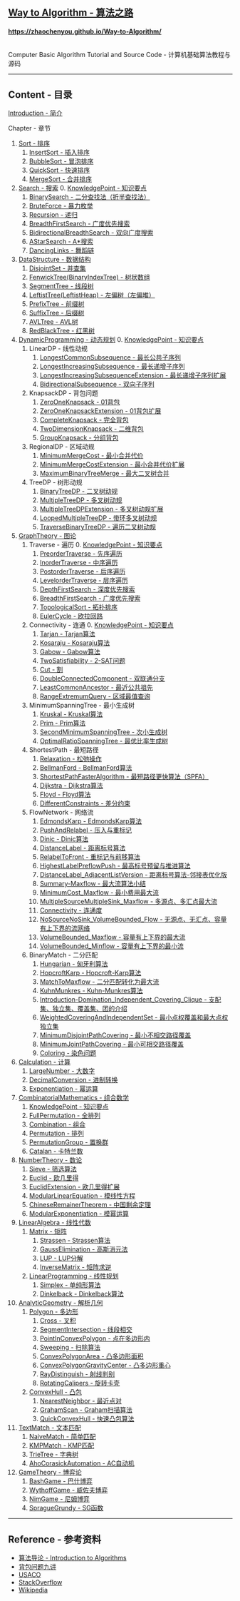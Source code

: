 <h2 id="c"> <a href="https://zhaochenyou.github.io/Way-to-Algorithm/"> Way to Algorithm - 算法之路 </a> </h2>
<h4 id="c"> <a href="https://zhaochenyou.github.io/Way-to-Algorithm/"> https://zhaochenyou.github.io/Way-to-Algorithm/ </a> </h4>
<p id="c"><img src="res/keyboard.jpg" alt="" /></p>
<p id="c">Computer Basic Algorithm Tutorial and Source Code - 计算机基础算法教程与源码</p>

--------

<h2 id="c">Content - 目录</h2>

[Introduction - 简介](Introduction/)

Chapter - 章节
1. [Sort - 排序](Sort/)
    1. [InsertSort - 插入排序](Sort/InsertSort/)
    2. [BubbleSort - 冒泡排序](Sort/BubbleSort/)
    3. [QuickSort - 快速排序](Sort/QuickSort/)
    4. [MergeSort - 合并排序](Sort/MergeSort/)
2. [Search - 搜索](Search/)
    0. [KnowledgePoint - 知识要点](Search/KnowledgePoint/)
    1. [BinarySearch - 二分查找法（折半查找法）](Search/BinarySearch/)
    2. [BruteForce - 暴力枚举](Search/BruteForce/)
    3. [Recursion - 递归](Search/Recursion/)
    4. [BreadthFirstSearch - 广度优先搜索](Search/BreadthFirstSearch/)
    5. [BidirectionalBreadthSearch - 双向广度搜索](Search/BidirectionalBreadthSearch/)
    6. [AStarSearch - A*搜索](Search/AStarSearch/)
    7. [DancingLinks - 舞蹈链](Search/DancingLinks/)
3. [DataStructure - 数据结构](DataStructure/)
    1. [DisjointSet - 并查集](DataStructure/DisjointSet/)
    2. [FenwickTree(BinaryIndexTree) - 树状数组](DataStructure/FenwickTree/)
    3. [SegmentTree - 线段树](DataStructure/SegmentTree/)
    4. [LeftistTree(LeftistHeap) - 左偏树（左偏堆）](DataStructure/LeftistTree/)
    5. [PrefixTree - 前缀树](DataStructure/PrefixTree/)
    6. [SuffixTree - 后缀树](DataStructure/SuffixTree/)
    7. [AVLTree - AVL树](DataStructure/AVLTree/)
    8. [RedBlackTree - 红黑树](DataStructure/RedBlackTree/)
4. [DynamicProgramming - 动态规划](DynamicProgramming/)
    0. [KnowledgePoint - 知识要点](DynamicProgramming/KnowledgePoint/)
    1. LinearDP - 线性动规
        1. [LongestCommonSubsequence - 最长公共子序列](DynamicProgramming/LinearDP/LongestCommonSubsequence/)
        2. [LongestIncreasingSubsequence - 最长递增子序列](DynamicProgramming/LinearDP/LongestIncreasingSubsequece/)
        3. [LongestIncreasingSubsequenceExtension - 最长递增子序列扩展](DynamicProgramming/LinearDP/LongestIncreasingSubsequeceExtension/)
        4. [BidirectionalSubsequence - 双向子序列](DynamicProgramming/LinearDP/BidirectionalSubsequence/)
    2. KnapsackDP - 背包问题
        1. [ZeroOneKnapsack - 01背包](DynamicProgramming/KnapsackDP/ZeroOneKnapsack/)
        2. [ZeroOneKnapsackExtension - 01背包扩展](DynamicProgramming/KnapsackDP/ZeroOneKnapsackExtension/)
        3. [CompleteKnapsack - 完全背包](DynamicProgramming/KnapsackDP/CompleteKnapsack/)
        4. [TwoDimensionKnapsack - 二维背包](DynamicProgramming/KnapsackDP/TwoDimensionKnapsack/)
        5. [GroupKnapsack - 分组背包](DynamicProgramming/KnapsackDP/GroupKnapsack/)
    3. RegionalDP - 区域动规
        1. [MinimumMergeCost - 最小合并代价](DynamicProgramming/RegionalDP/MinimumMergeCost/)
        2. [MinimumMergeCostExtension - 最小合并代价扩展](DynamicProgramming/RegionalDP/MinimumMergeCostExtension/)
        3. [MaximumBinaryTreeMerge - 最大二叉树合并](DynamicProgramming/RegionalDP/MaximumBinaryTreeMerge/)
    4. TreeDP - 树形动规
        1. [BinaryTreeDP - 二叉树动规](DynamicProgramming/TreeDP/BinaryTreeDP/)
        2. [MultipleTreeDP - 多叉树动规](DynamicProgramming/TreeDP/MultipleTreeDP/)
        3. [MultipleTreeDPExtension - 多叉树动规扩展](DynamicProgramming/TreeDP/MultipleTreeDPExtension/)
        4. [LoopedMultipleTreeDP - 带环多叉树动规](DynamicProgramming/TreeDP/LoopedMultipleTreeDP/)
        5. [TraverseBinaryTreeDP - 遍历二叉树动规](DynamicProgramming/TreeDP/TraverseBinaryTreeDP/)
5. [GraphTheory - 图论](GraphTheory/)
    1. Traverse - 遍历
        0. [KnowledgePoint - 知识要点](GraphTheory/Traverse/KnowledgePoint/)
        1. [PreorderTraverse - 先序遍历](GraphTheory/Traverse/PreorderTraverse/)
        2. [InorderTraverse - 中序遍历](GraphTheory/Traverse/InorderTraverse/)
        3. [PostorderTraverse - 后序遍历](GraphTheory/Traverse/PostorderTraverse/)
        4. [LevelorderTraverse - 层序遍历](GraphTheory/Traverse/LevelorderTraverse/)
        5. [DepthFirstSearch - 深度优先搜索](GraphTheory/Traverse/DepthFirstSearch/)
        6. [BreadthFirstSearch - 广度优先搜索](GraphTheory/Traverse/BreadthFirstSearch/)
        7. [TopologicalSort - 拓扑排序](GraphTheory/Traverse/TopologicalSort/)
        8. [EulerCycle - 欧拉回路](GraphTheory/Traverse/EulerCycle/)
    2. Connectivity - 连通
        0. [KnowledgePoint - 知识要点](GraphTheory/Connectivity/KnowledgePoint)
        1. [Tarjan - Tarjan算法](GraphTheory/Connectivity/Tarjan/)
        2. [Kosaraju - Kosaraju算法](GraphTheory/Connectivity/Kosaraju/)
        3. [Gabow - Gabow算法](GraphTheory/Connectivity/Gabow/)
        4. [TwoSatisfiability - 2-SAT问题](GraphTheory/Connectivity/TwoSatisfiability/)
        5. [Cut - 割](GraphTheory/Connectivity/Cut/)
        6. [DoubleConnectedComponent - 双联通分支](GraphTheory/Connectivity/DoubleConnectedComponent/)
        7. [LeastCommonAncestor - 最近公共祖先](GraphTheory/Connectivity/LeastCommonAncestor/)
        8. [RangeExtremumQuery - 区域最值查询](GraphTheory/Connectivity/RangeExtremumQuery/)
    3. MinimumSpanningTree - 最小生成树
        1. [Kruskal - Kruskal算法](GraphTheory/MinimumSpanningTree/Kruskal/)
        2. [Prim - Prim算法](GraphTheory/MinimumSpanningTree/Prim/)
        3. [SecondMinimumSpanningTree - 次小生成树](GraphTheory/MinimumSpanningTree/SecondMinimumSpanningTree/)
        4. [OptimalRatioSpanningTree - 最优比率生成树](GraphTheory/MinimumSpanningTree/OptimalRatioSpanningTree/)
    4. ShortestPath - 最短路径
        1. [Relaxation - 松弛操作](GraphTheory/ShortestPath/Relaxation/)
        2. [BellmanFord - BellmanFord算法](GraphTheory/ShortestPath/BellmanFord/)
        3. [ShortestPathFasterAlgorithm - 最短路径更快算法（SPFA）](GraphTheory/ShortestPath/ShortestPathFasterAlgorithm/)
        4. [Dijkstra - Dijkstra算法](GraphTheory/ShortestPath/Dijkstra/)
        5. [Floyd - Floyd算法](GraphTheory/ShortestPath/Floyd/)
        6. [DifferentConstraints - 差分约束](GraphTheory/ShortestPath/DifferentConstraints/)
    5. FlowNetwork - 网络流
        1. [EdmondsKarp - EdmondsKarp算法](GraphTheory/FlowNetwork/EdmondsKarp/)
        2. [PushAndRelabel - 压入与重标记](GraphTheory/FlowNetwork/PushAndRelabel/)
        3. [Dinic - Dinic算法](GraphTheory/FlowNetwork/Dinic/)
        4. [DistanceLabel - 距离标号算法](GraphTheory/FlowNetwork/DistanceLabel/)
        5. [RelabelToFront - 重标记与前移算法](GraphTheory/FlowNetwork/RelabelToFront/)
        6. [HighestLabelPreflowPush - 最高标号预留与推进算法](GraphTheory/FlowNetwork/HighestLabelPreflowPush/)
        7. [DistanceLabel_AdjacentListVersion - 距离标号算法-邻接表优化版](GraphTheory/FlowNetwork/DistanceLabel_AdjacentListVersion/)
        8. [Summary-Maxflow - 最大流算法小结](GraphTheory/FlowNetwork/Summary-Maxflow/)
        9. [MinimumCost_Maxflow - 最小费用最大流](GraphTheory/FlowNetwork/MinimumCost_Maxflow/)
        10. [MultipleSourceMultipleSink_Maxflow - 多源点、多汇点最大流](GraphTheory/FlowNetwork/MultipleSourceMultipleSink_Maxflow/)
        11. [Connectivity - 连通度](GraphTheory/FlowNetwork/Connectivity/)
        12. [NoSourceNoSink_VolumeBounded_Flow - 无源点、无汇点、容量有上下界的流网络](GraphTheory/FlowNetwork/NoSourceNoSink_VolumeBounded_Flow/)
        13. [VolumeBounded_Maxflow - 容量有上下界的最大流](GraphTheory/FlowNetwork/VolumeBounded_Maxflow/)
        14. [VolumeBounded_Minflow - 容量有上下界的最小流](GraphTheory/FlowNetwork/VolumeBounded_Minflow/)
    6. BinaryMatch - 二分匹配
        1. [Hungarian - 匈牙利算法](GraphTheory/BinaryMatch/Hungarian/)
        2. [HopcroftKarp - Hopcroft-Karp算法](GraphTheory/BinaryMatch/HopcroftKarp/)
        3. [MatchToMaxflow - 二分匹配转化为最大流](GraphTheory/BinaryMatch/MatchToMaxflow/)
        4. [KuhnMunkres - Kuhn-Munkres算法](GraphTheory/BinaryMatch/KuhnMunkres/)
        5. [Introduction-Domination_Independent_Covering_Clique - 支配集、独立集、覆盖集、团的介绍](GraphTheory/BinaryMatch/Introduction-Domination_Independent_Covering_Clique/)
        6. [WeightedCoveringAndIndependentSet - 最小点权覆盖和最大点权独立集](GraphTheory/BinaryMatch/WeightedCoveringAndIndependentSet/)
        7. [MinimumDisjointPathCovering - 最小不相交路径覆盖](GraphTheory/BinaryMatch/MinimumDisjointPathCovering/)
        8. [MinimumJointPathCovering - 最小可相交路径覆盖](GraphTheory/BinaryMatch/MinimumJointPathCovering/)
        9. [Coloring - 染色问题](GraphTheory/BinaryMatch/Coloring/)
6. [Calculation - 计算](Calculation/)
    1. [LargeNumber - 大数字](Calculation/LargeNumber/)
    2. [DecimalConversion - 进制转换](Calculation/DecimalConversion/)
    3. [Exponentiation - 幂运算](Calculation/Exponentiation/)
7. [CombinatorialMathematics - 组合数学](CombinatorialMathematics/)
    1. [KnowledgePoint - 知识要点](CombinatorialMathematics/KnowledgePoint/)
    2. [FullPermutation - 全排列](CombinatorialMathematics/FullPermutation/)
    3. [Combination - 组合](CombinatorialMathematics/Combination/)
    4. [Permutation - 排列](CombinatorialMathematics/Permutation/)
    5. [PermutationGroup - 置换群](CombinatorialMathematics/PermutationGroup/)
    6. [Catalan - 卡特兰数](CombinatorialMathematics/Catalan/)
8. [NumberTheory - 数论](NumberTheory/)
    1. [Sieve - 筛选算法](NumberTheory/Sieve/)
    2. [Euclid - 欧几里得](NumberTheory/Euclid/)
    3. [EuclidExtension - 欧几里得扩展](NumberTheory/EuclidExtension/)
    4. [ModularLinearEquation - 模线性方程](NumberTheory/ModularLinearEquation/)
    5. [ChineseRemainerTheorem - 中国剩余定理](NumberTheory/ChineseRemainerTheorem/)
    6. [ModularExponentiation - 模幂运算](NumberTheory/ModularExponentiation/)
9. [LinearAlgebra - 线性代数](LinearAlgebra/)
    1. [Matrix - 矩阵](LinearAlgebra/Matrix/)
        1. [Strassen - Strassen算法](LinearAlgebra/Matrix/Strassen/)
        2. [GaussElimination - 高斯消元法](LinearAlgebra/Matrix/GaussElimination/)
        3. [LUP - LUP分解](LinearAlgebra/Matrix/LUP/)
        4. [InverseMatrix - 矩阵求逆](LinearAlgebra/Matrix/InverseMatrix/)
    2. [LinearProgramming - 线性规划](LinearAlgebra/LinearProgramming/)
        1. [Simplex - 单纯形算法](LinearAlgebra/LinearProgramming/Simplex/)
        2. [Dinkelback - Dinkelback算法](LinearAlgebra/LinearProgramming/Dinkelback/)
10. [AnalyticGeometry - 解析几何](AnalyticGeometry/)
    1. [Polygon - 多边形](AnalyticGeometry/Polygon/)
        1. [Cross - 叉积](AnalyticGeometry/Polygon/Cross/)
        2. [SegmentIntersection - 线段相交](AnalyticGeometry/Polygon/SegmentIntersection/)
        3. [PointInConvexPolygon - 点在多边形内](AnalyticGeometry/Polygon/PointInConvexPolygon/)
        4. [Sweeping - 扫除算法](AnalyticGeometry/Polygon/Sweeping/)
        5. [ConvexPolygonArea - 凸多边形面积](AnalyticGeometry/Polygon/ConvexPolygonArea/)
        6. [ConvexPolygonGravityCenter - 凸多边形重心](AnalyticGeometry/Polygon/ConvexPolygonGravityCenter/)
        7. [RayDistinguish - 射线判别](AnalyticGeometry/Polygon/RayDistinguish/)
        8. [RotatingCalipers - 旋转卡壳](AnalyticGeometry/Polygon/RotatingCalipers/)
    2. [ConvexHull - 凸包](AnalyticGeometry/ConvexHull/)
        1. [NearestNeighbor - 最近点对](AnalyticGeometry/ConvexHull/NearestNeighbor/)
        2. [GrahamScan - Graham扫描算法](AnalyticGeometry/ConvexHull/GrahamScan/)
        3. [QuickConvexHull - 快速凸包算法](AnalyticGeometry/ConvexHull/QuickConvexHull/)
11. [TextMatch - 文本匹配](TextMatch/)
    1. [NaiveMatch - 简单匹配](TextMatch/NaiveMatch/)
    2. [KMPMatch - KMP匹配](TextMatch/KMPMatch/)
    3. [TrieTree - 字典树](TextMatch/TrieTree/)
    4. [AhoCorasickAutomation - AC自动机](TextMatch/AhoCorasickAutomation/)
12. [GameTheory - 博弈论](GameTheory/)
    1. [BashGame - 巴什博弈](TextMatch/BashGame/)
    2. [WythoffGame - 威佐夫博弈](TextMatch/WythoffGame/)
    3. [NimGame - 尼姆博弈](TextMatch/NimGame/)
    4. [SpragueGrundy - SG函数](TextMatch/SpragueGrundy/)

--------

<h2 id="c">Reference - 参考资料</h2>

* [算法导论 - Introduction to Algorithms](http://ce.bonabu.ac.ir/uploads/30/CMS/user/file/115/EBook/Introduction.to.Algorithms.3rd.Edition.Sep.2010.pdf)
* [背包问题九讲](http://love-oriented.com/pack/)
* [USACO](http://www.usaco.org/)
* [StackOverflow](http://stackoverflow.com/)
* [Wikipedia](https://www.wikipedia.org/)
